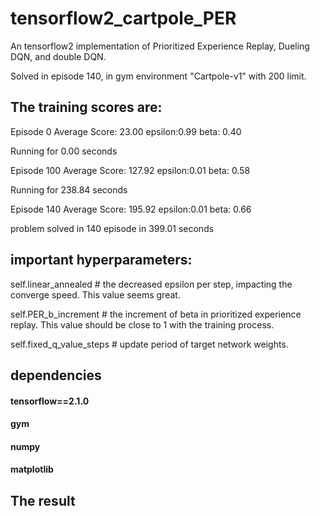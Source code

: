 # tensorflow2_cartpole_PER
An tensorflow2 implementation of Prioritized Experience Replay, Dueling DQN, and double DQN.

Solved in episode 140, in gym environment "Cartpole-v1" with 200 limit.

## The training scores are:

Episode 0       Average Score: 23.00    epsilon:0.99    beta: 0.40 

Running for 0.00 seconds

Episode 100     Average Score: 127.92   epsilon:0.01    beta: 0.58 

Running for 238.84 seconds

Episode 140     Average Score: 195.92   epsilon:0.01    beta: 0.66

problem solved in 140 episode in 399.01 seconds

## important hyperparameters:

self.linear_annealed # the decreased epsilon per step, impacting the converge speed. This value seems great.

self.PER_b_increment # the increment of beta in prioritized experience replay. This value should be close to 1 with the training process.

self.fixed_q_value_steps # update period of target network weights. 

## dependencies

#### tensorflow==2.1.0
#### gym
#### numpy
#### matplotlib

## The result

